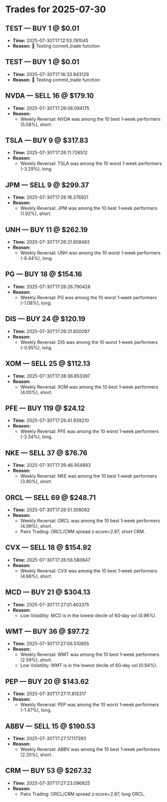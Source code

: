# Trades for 2025-07-30

## TEST — BUY 1 @ $0.01
- **Time:** 2025-07-30T17:12:53.781045
- **Reason:** 🚀 Testing commit_trade function

## TEST — BUY 1 @ $0.01
- **Time:** 2025-07-30T17:16:33.943129
- **Reason:** 🚀 Testing commit_trade function

## NVDA — SELL 16 @ $179.10
- **Time:** 2025-07-30T17:26:06.094175
- **Reason:**
  - Weekly Reversal: NVDA was among the 10 best 1‑week performers (5.08%), short.

## TSLA — BUY 9 @ $317.83
- **Time:** 2025-07-30T17:26:11.726512
- **Reason:**
  - Weekly Reversal: TSLA was among the 10 worst 1‑week performers (-3.29%), long.

## JPM — SELL 9 @ $299.37
- **Time:** 2025-07-30T17:26:16.376921
- **Reason:**
  - Weekly Reversal: JPM was among the 10 best 1‑week performers (1.92%), short.

## UNH — BUY 11 @ $262.19
- **Time:** 2025-07-30T17:26:21.658483
- **Reason:**
  - Weekly Reversal: UNH was among the 10 worst 1‑week performers (-8.44%), long.

## PG — BUY 18 @ $154.16
- **Time:** 2025-07-30T17:26:26.790428
- **Reason:**
  - Weekly Reversal: PG was among the 10 worst 1‑week performers (-1.08%), long.

## DIS — BUY 24 @ $120.19
- **Time:** 2025-07-30T17:26:31.800097
- **Reason:**
  - Weekly Reversal: DIS was among the 10 worst 1‑week performers (-0.95%), long.

## XOM — SELL 25 @ $112.13
- **Time:** 2025-07-30T17:26:36.853397
- **Reason:**
  - Weekly Reversal: XOM was among the 10 best 1‑week performers (4.00%), short.

## PFE — BUY 119 @ $24.12
- **Time:** 2025-07-30T17:26:41.939210
- **Reason:**
  - Weekly Reversal: PFE was among the 10 worst 1‑week performers (-3.34%), long.

## NKE — SELL 37 @ $76.76
- **Time:** 2025-07-30T17:26:46.954893
- **Reason:**
  - Weekly Reversal: NKE was among the 10 best 1‑week performers (3.90%), short.

## ORCL — SELL 69 @ $248.71
- **Time:** 2025-07-30T17:26:51.308062
- **Reason:**
  - Weekly Reversal: ORCL was among the 10 best 1‑week performers (4.99%), short.
  - Pairs Trading: ORCL/CRM spread z‑score=2.87, short CRM.

## CVX — SELL 18 @ $154.92
- **Time:** 2025-07-30T17:26:56.580647
- **Reason:**
  - Weekly Reversal: CVX was among the 10 best 1‑week performers (4.66%), short.

## MCD — BUY 21 @ $304.13
- **Time:** 2025-07-30T17:27:01.403375
- **Reason:**
  - Low Volatility: MCD is in the lowest decile of 60‑day vol (0.96%).

## WMT — BUY 36 @ $97.72
- **Time:** 2025-07-30T17:27:06.510905
- **Reason:**
  - Weekly Reversal: WMT was among the 10 best 1‑week performers (2.59%), short.
  - Low Volatility: WMT is in the lowest decile of 60‑day vol (0.94%).

## PEP — BUY 20 @ $143.62
- **Time:** 2025-07-30T17:27:11.815317
- **Reason:**
  - Weekly Reversal: PEP was among the 10 worst 1‑week performers (-1.47%), long.

## ABBV — SELL 15 @ $190.53
- **Time:** 2025-07-30T17:27:17.117393
- **Reason:**
  - Weekly Reversal: ABBV was among the 10 best 1‑week performers (2.20%), short.

## CRM — BUY 53 @ $267.32
- **Time:** 2025-07-30T17:27:23.096825
- **Reason:**
  - Pairs Trading: ORCL/CRM spread z‑score=2.87, long ORCL.

